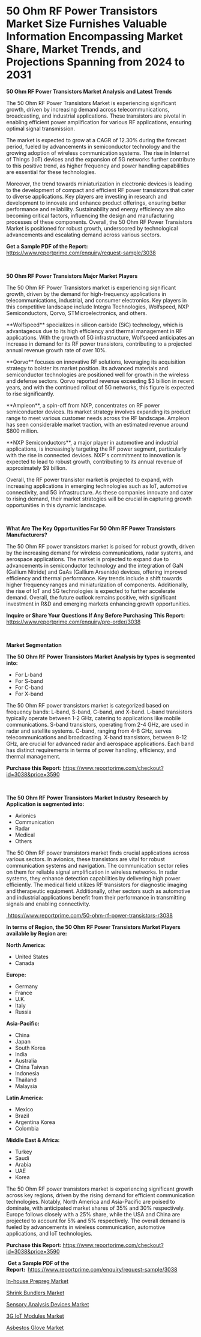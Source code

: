 <p><h1>50 Ohm RF Power Transistors Market Size Furnishes Valuable Information Encompassing Market Share, Market Trends, and Projections Spanning from 2024 to 2031</h1></p><p><strong>50 Ohm RF Power Transistors Market Analysis and Latest Trends</strong></p>
<p><p>The 50 Ohm RF Power Transistors Market is experiencing significant growth, driven by increasing demand across telecommunications, broadcasting, and industrial applications. These transistors are pivotal in enabling efficient power amplification for various RF applications, ensuring optimal signal transmission.</p><p>The market is expected to grow at a CAGR of 12.30% during the forecast period, fueled by advancements in semiconductor technology and the growing adoption of wireless communication systems. The rise in Internet of Things (IoT) devices and the expansion of 5G networks further contribute to this positive trend, as higher frequency and power handling capabilities are essential for these technologies.</p><p>Moreover, the trend towards miniaturization in electronic devices is leading to the development of compact and efficient RF power transistors that cater to diverse applications. Key players are investing in research and development to innovate and enhance product offerings, ensuring better performance and reliability. Sustainability and energy efficiency are also becoming critical factors, influencing the design and manufacturing processes of these components. Overall, the 50 Ohm RF Power Transistors Market is positioned for robust growth, underscored by technological advancements and escalating demand across various sectors.</p></p>
<p><strong>Get a Sample PDF of the Report:&nbsp;</strong> <a href="https://www.reportprime.com/enquiry/request-sample/3038">https://www.reportprime.com/enquiry/request-sample/3038</a></p>
<p>&nbsp;</p>
<p><strong>50 Ohm RF Power Transistors Major Market Players</strong></p>
<p><p>The 50 Ohm RF Power Transistors market is experiencing significant growth, driven by the demand for high-frequency applications in telecommunications, industrial, and consumer electronics. Key players in this competitive landscape include Integra Technologies, Wolfspeed, NXP Semiconductors, Qorvo, STMicroelectronics, and others.</p><p>**Wolfspeed** specializes in silicon carbide (SiC) technology, which is advantageous due to its high efficiency and thermal management in RF applications. With the growth of 5G infrastructure, Wolfspeed anticipates an increase in demand for its RF power transistors, contributing to a projected annual revenue growth rate of over 10%.</p><p>**Qorvo** focuses on innovative RF solutions, leveraging its acquisition strategy to bolster its market position. Its advanced materials and semiconductor technologies are positioned well for growth in the wireless and defense sectors. Qorvo reported revenue exceeding $3 billion in recent years, and with the continued rollout of 5G networks, this figure is expected to rise significantly.</p><p>**Ampleon**, a spin-off from NXP, concentrates on RF power semiconductor devices. Its market strategy involves expanding its product range to meet various customer needs across the RF landscape. Ampleon has seen considerable market traction, with an estimated revenue around $800 million.</p><p>**NXP Semiconductors**, a major player in automotive and industrial applications, is increasingly targeting the RF power segment, particularly with the rise in connected devices. NXP's commitment to innovation is expected to lead to robust growth, contributing to its annual revenue of approximately $9 billion.</p><p>Overall, the RF power transistor market is projected to expand, with increasing applications in emerging technologies such as IoT, automotive connectivity, and 5G infrastructure. As these companies innovate and cater to rising demand, their market strategies will be crucial in capturing growth opportunities in this dynamic landscape.</p></p>
<p>&nbsp;</p>
<p><strong>What Are The Key Opportunities For 50 Ohm RF Power Transistors Manufacturers?</strong></p>
<p><p>The 50 Ohm RF power transistors market is poised for robust growth, driven by the increasing demand for wireless communications, radar systems, and aerospace applications. The market is projected to expand due to advancements in semiconductor technology and the integration of GaN (Gallium Nitride) and GaAs (Gallium Arsenide) devices, offering improved efficiency and thermal performance. Key trends include a shift towards higher frequency ranges and miniaturization of components. Additionally, the rise of IoT and 5G technologies is expected to further accelerate demand. Overall, the future outlook remains positive, with significant investment in R&D and emerging markets enhancing growth opportunities.</p></p>
<p><strong>Inquire or Share Your Questions If Any Before Purchasing This Report:</strong> <a href="https://www.reportprime.com/enquiry/pre-order/3038">https://www.reportprime.com/enquiry/pre-order/3038</a></p>
<p>&nbsp;</p>
<p><strong>Market Segmentation</strong></p>
<p><strong>The 50 Ohm RF Power Transistors Market Analysis by types is segmented into:</strong></p>
<p><ul><li>For L-band</li><li>For S-band</li><li>For C-band</li><li>For X-band</li></ul></p>
<p><p>The 50 Ohm RF power transistors market is categorized based on frequency bands: L-band, S-band, C-band, and X-band. L-band transistors typically operate between 1-2 GHz, catering to applications like mobile communications. S-band transistors, operating from 2-4 GHz, are used in radar and satellite systems. C-band, ranging from 4-8 GHz, serves telecommunications and broadcasting. X-band transistors, between 8-12 GHz, are crucial for advanced radar and aerospace applications. Each band has distinct requirements in terms of power handling, efficiency, and thermal management.</p></p>
<p><strong>Purchase this Report:&nbsp;</strong><a href="https://www.reportprime.com/checkout?id=3038&price=3590">https://www.reportprime.com/checkout?id=3038&price=3590</a></p>
<p>&nbsp;</p>
<p><strong>The 50 Ohm RF Power Transistors Market Industry Research by Application is segmented into:</strong></p>
<p><ul><li>Avionics</li><li>Communication</li><li>Radar</li><li>Medical</li><li>Others</li></ul></p>
<p><p>The 50 Ohm RF power transistors market finds crucial applications across various sectors. In avionics, these transistors are vital for robust communication systems and navigation. The communication sector relies on them for reliable signal amplification in wireless networks. In radar systems, they enhance detection capabilities by delivering high power efficiently. The medical field utilizes RF transistors for diagnostic imaging and therapeutic equipment. Additionally, other sectors such as automotive and industrial applications benefit from their performance in transmitting signals and enabling connectivity.</p></p>
<p><a href="https://www.reportprime.com/50-ohm-rf-power-transistors-r3038">&nbsp;https://www.reportprime.com/50-ohm-rf-power-transistors-r3038</a></p>
<p><strong>In terms of Region, the 50 Ohm RF Power Transistors Market Players available by Region are:</strong></p>
<p>
    <p> <strong> North America: </strong>
        <ul>
            <li>United States</li>
            <li>Canada</li>
        </ul>
        </p> 
    <p> <strong> Europe: </strong>
        <ul>
            <li>Germany</li>
            <li>France</li>
            <li>U.K.</li>
            <li>Italy</li>
            <li>Russia</li>
        </ul>
        </p> 
    <p> <strong> Asia-Pacific: </strong>
        <ul>
            <li>China</li>
            <li>Japan</li>
            <li>South Korea</li>
            <li>India</li>
            <li>Australia</li>
            <li>China Taiwan</li>
            <li>Indonesia</li>
            <li>Thailand</li>
            <li>Malaysia</li>
        </ul>
        </p> 
    <p> <strong> Latin America: </strong>
        <ul>
            <li>Mexico</li>
            <li>Brazil</li>
            <li>Argentina Korea</li>
            <li>Colombia</li>
        </ul>
        </p> 
    <p> <strong> Middle East & Africa: </strong>
        <ul>
            <li>Turkey</li>
            <li>Saudi</li>
            <li>Arabia</li>
            <li>UAE</li>
            <li>Korea</li>
        </ul>
    </p>
    </p>
<p><p>The 50 Ohm RF power transistors market is experiencing significant growth across key regions, driven by the rising demand for efficient communication technologies. Notably, North America and Asia-Pacific are poised to dominate, with anticipated market shares of 35% and 30% respectively. Europe follows closely with a 25% share, while the USA and China are projected to account for 5% and 5% respectively. The overall demand is fueled by advancements in wireless communication, automotive applications, and IoT technologies.</p></p>
<p><strong>Purchase this Report: </strong><a href="https://www.reportprime.com/checkout?id=3038&price=3590">https://www.reportprime.com/checkout?id=3038&price=3590</a></p>
<p>&nbsp;<strong>Get a Sample PDF of the Report:&nbsp;&nbsp;</strong><a href="https://www.reportprime.com/enquiry/request-sample/3038">https://www.reportprime.com/enquiry/request-sample/3038</a></p>
<p><strong></strong></p>
<p><p><a href="https://issuu.com/reportprime-2/docs/in-house-prepreg-market-size-2030.p_a6fed86e15f9a3">In-house Prepreg Market</a></p><p><a href="https://www.linkedin.com/pulse/deep-dive-shrink-bundlers-market-itstrends-segmentation-agrne?trackingId=TMhMFPiTSD%2BCJy2gQ04FzQ%3D%3D">Shrink Bundlers Market</a></p><p><a href="https://issuu.com/reportprime-2/docs/sensory-analysis-devices-market-siz_3d22c4d6192e7f">Sensory Analysis Devices Market</a></p><p><a href="https://github.com/prosalinda88/Market-Research-Report-List-6/blob/main/3g-iot-modules-market.md">3G IoT Modules Market</a></p><p><a href="https://www.linkedin.com/pulse/comprehensive-analysis-global-asbestos-glove-market-growth-trends-aryqf?trackingId=uZeca%2BiIRQ6HPS%2FYVQXARw%3D%3D">Asbestos Glove Market</a></p></p>
